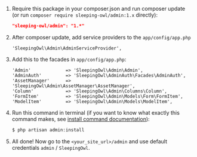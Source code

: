  1. Require this package in your composer.json and run composer update (or run `composer require sleeping-owl/admin:1.x` directly):

	```json
	"sleeping-owl/admin": "1.*"
	```

 2. After composer update, add service providers to the `app/config/app.php`

	    'SleepingOwl\Admin\AdminServiceProvider',

 3. Add this to the facades in `app/config/app.php`:

		'Admin'				=> 'SleepingOwl\Admin\Admin',
		'AdminAuth'			=> 'SleepingOwl\AdminAuth\Facades\AdminAuth',
		'AssetManager' 		=> 'SleepingOwl\Admin\AssetManager\AssetManager',
		'Column'   			=> 'SleepingOwl\Admin\Columns\Column',
		'FormItem' 			=> 'SleepingOwl\Admin\Models\Form\FormItem',
		'ModelItem'			=> 'SleepingOwl\Admin\Models\ModelItem',

 4. Run this command in terminal (if you want to know what exactly this command makes, see [install command documentation](../Commands/Install.html)):

	```bash
	$ php artisan admin:install
	```
 5. All done! Now go to the `<your_site_url>/admin` and use default credentials `admin` / `SleepingOwl`.